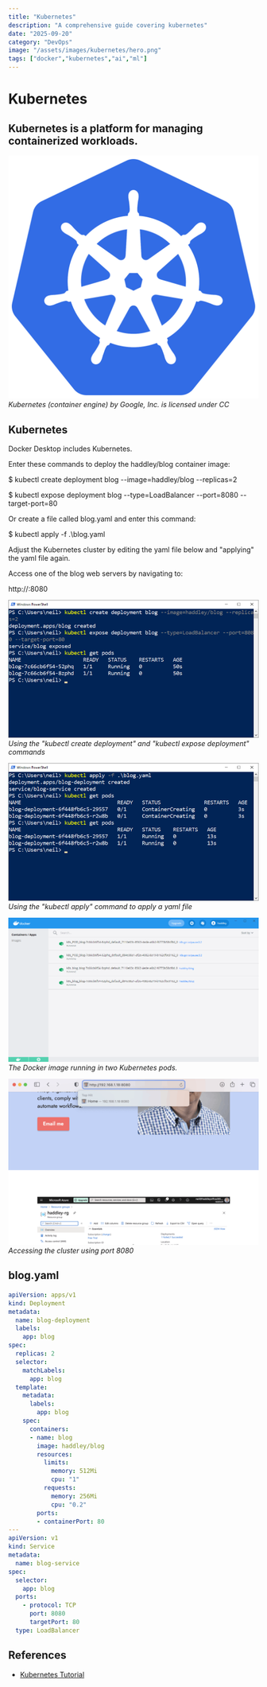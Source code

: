 ```yaml
---
title: "Kubernetes"
description: "A comprehensive guide covering kubernetes"
date: "2025-09-20"
category: "DevOps"
image: "/assets/images/kubernetes/hero.png"
tags: ["docker","kubernetes","ai","ml"]
---
```


# Kubernetes

## Kubernetes is a platform for managing containerized workloads.

![Kubernetes (container engine) by Google, Inc. is licensed under CC](/assets/images/kubernetes/kubernetes-container-engine.svg)
*Kubernetes (container engine) by Google, Inc. is licensed under CC*


## Kubernetes

Docker Desktop includes Kubernetes.

Enter these commands to deploy the haddley/blog container image:

$ kubectl create deployment blog --image=haddley/blog --replicas=2

$ kubectl expose deployment blog --type=LoadBalancer --port=8080 --target-port=80

Or create a file called blog.yaml and enter this command:

$ kubectl apply -f .\blog.yaml

Adjust the Kubernetes cluster by editing the yaml file below and "applying" the yaml file again.

Access one of the blog web servers by navigating to:

http://<ip address of the computer running Docker Desktop>:8080

![](/assets/images/kubernetes/image-888x488.png)
*Using the "kubectl create deployment" and "kubectl expose deployment" commands*

![](/assets/images/kubernetes/image-3-888x488.png)
*Using the "kubectl apply" command to apply a yaml file*

![](/assets/images/kubernetes/image-2-1250x720.png)
*The Docker image running in two Kubernetes pods.*

![](/assets/images/kubernetes/screen-shot-2021-02-10-at-2.26.59-pm-1794x1190.png)
*Accessing the cluster using port 8080*


## blog.yaml

```yaml
apiVersion: apps/v1
kind: Deployment
metadata:
  name: blog-deployment
  labels:
    app: blog
spec:
  replicas: 2
  selector:
    matchLabels:
      app: blog
  template:
    metadata:
      labels:
        app: blog
    spec:
      containers:
      - name: blog
        image: haddley/blog
        resources:
          limits:
            memory: 512Mi
            cpu: "1"
          requests:
            memory: 256Mi
            cpu: "0.2"
        ports:
        - containerPort: 80
---
apiVersion: v1
kind: Service
metadata:
  name: blog-service
spec:
  selector:
    app: blog
  ports:
    - protocol: TCP
      port: 8080
      targetPort: 80
  type: LoadBalancer
```
## References

- [Kubernetes Tutorial](https://www.youtube.com/watch?v=X48VuDVv0do)


